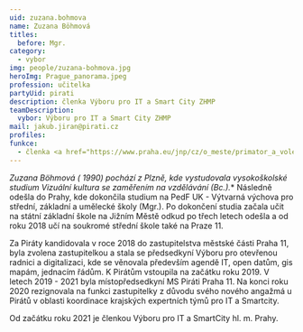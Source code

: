 ```yaml
---
uid: zuzana.bohmova
name: Zuzana Böhmová
titles:
  before: Mgr.
category:
  - vybor
img: people/zuzana-bohmova.jpg
heroImg: Prague_panorama.jpeg
profession: učitelka
partyUid: pirati
description: členka Výboru pro IT a Smart City ZHMP
teamDescription:
  vybor: Výboru pro IT a Smart City ZHMP
mail: jakub.jiran@pirati.cz
profiles:
funkce:
  - členka <a href="https://www.praha.eu/jnp/cz/o_meste/primator_a_volene_organy/zastupitelstvo/vybory_zastupitelstva/index.html?committeeId=33580">Výboru pro IT a Smart City ZHMP</a>
---
```


**Zuzana Böhmová (* 1990) pochází z Plzně, kde vystudovala vysokoškolské studium Vizuální kultura se zaměřením na vzdělávání (Bc.).** Následně odešla do Prahy, kde dokončila studium na PedF UK - Výtvarná výchova pro střední, základní a umělecké školy (Mgr.). Po dokončení studia začala učit na státní základní škole na Jižním Městě odkud po třech letech odešla a od roku 2018 učí na soukromé střední škole také na Praze 11.

Za Piráty kandidovala v roce 2018 do zastupitelstva městské části Praha 11, byla zvolena zastupitelkou a stala se předsedkyní Výboru pro otevřenou radnici a digitalizaci, kde se věnovala především agendě IT, open datům, gis mapám, jednacím řádům. K Pirátům vstoupila na začátku roku 2019. V letech 2019 - 2021 byla místopředsedkyní MS Piráti Praha 11. Na konci roku 2020 rezignovala na funkci zastupitelky z důvodu svého nového angažmá u Pirátů v oblasti koordinace krajských expertních týmů pro IT a Smartcity. 

Od začátku roku 2021 je členkou Výboru pro IT a SmartCity hl. m. Prahy.
